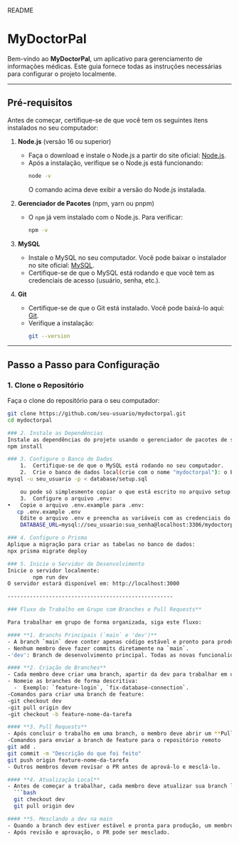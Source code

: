 README
# MyDoctorPal

Bem-vindo ao **MyDoctorPal**, um aplicativo para gerenciamento de informações médicas. Este guia fornece todas as instruções necessárias para configurar o projeto localmente.

---

## **Pré-requisitos**

Antes de começar, certifique-se de que você tem os seguintes itens instalados no seu computador:

1. **Node.js** (versão 16 ou superior)
   - Faça o download e instale o Node.js a partir do site oficial: [Node.js](https://nodejs.org/).
   - Após a instalação, verifique se o Node.js está funcionando:
     ```bash
     node -v
     ```
     O comando acima deve exibir a versão do Node.js instalada.

2. **Gerenciador de Pacotes** (npm, yarn ou pnpm)
   - O `npm` já vem instalado com o Node.js. Para verificar:
     ```bash
     npm -v
     ```

3. **MySQL**
   - Instale o MySQL no seu computador. Você pode baixar o instalador no site oficial: [MySQL](https://dev.mysql.com/downloads/installer/).
   - Certifique-se de que o MySQL está rodando e que você tem as credenciais de acesso (usuário, senha, etc.).

4. **Git**
   - Certifique-se de que o Git está instalado. Você pode baixá-lo aqui: [Git](https://git-scm.com/).
   - Verifique a instalação:
     ```bash
     git --version
     ```

---

## **Passo a Passo para Configuração**

### 1. Clone o Repositório
Faça o clone do repositório para o seu computador:
```bash
git clone https://github.com/seu-usuario/mydoctorpal.git
cd mydoctorpal

### 2. Instale as Dependências
Instale as dependências do projeto usando o gerenciador de pacotes de sua escolha (npm, yarn ou pnpm). Por exemplo, com npm:
npm install

### 3. Configure o Banco de Dados
    1.	Certifique-se de que o MySQL está rodando no seu computador.
    2.	Crie o banco de dados local(crie com o nome "mydoctorpal"): o Execute o arquivo setup.sql (fornecido no repositório) para criar o banco de dados e as tabelas. Você pode usar uma ferramenta como MySQL Workbench ou rodar o comando no terminal:
mysql -u seu_usuario -p < database/setup.sql

    ou pode só simplesmente copiar o que está escrito no arquivo setup.sql e rodar no MySqlWorkbench
    3.	Configure o arquivo .env:
•	Copie o arquivo .env.example para .env:
   cp .env.example .env
    Edite o arquivo .env e preencha as variáveis com as credenciais do seu banco de dados local. Exemplo:
    DATABASE_URL=mysql://seu_usuario:sua_senha@localhost:3306/mydoctorpal

### 4. Configure o Prisma
Aplique a migração para criar as tabelas no banco de dados:
npx prisma migrate deploy

### 5. Inicie o Servidor de Desenvolvimento
Inicie o servidor localmente:
		npm run dev
O servidor estará disponível em: http://localhost:3000

----------------------------------------------------

### Fluxo de Trabalho em Grupo com Branches e Pull Requests**

Para trabalhar em grupo de forma organizada, siga este fluxo:

#### **1. Branchs Principais (`main` e 'dev')**
- A branch `main` deve conter apenas código estável e pronto para produção.
- Nenhum membro deve fazer commits diretamente na `main`.
-'dev': Branch de desenvolvimento principal. Todas as novas funcionalidades e correções devem ser mescladas na dev antes de serem enviadas para a main.

#### **2. Criação de Branches**
- Cada membro deve criar uma branch, apartir da dev para trabalhar em uma nova funcionalidade ou correção de bug.
- Nomeie as branches de forma descritiva:
  -  Exemplo: `feature-login`, `fix-database-connection`.
-Comandos para criar uma branch de feature:
-git checkout dev
-git pull origin dev
-git checkout -b feature-nome-da-tarefa

#### **3. Pull Requests**
- Após concluir o trabalho em uma branch, o membro deve abrir um **Pull Request (PR)** para a branch `dev`.
-Comandos para enviar a branch de feature para o repositório remoto
git add .
git commit -m "Descrição do que foi feito"
git push origin feature-nome-da-tarefa
- Outros membros devem revisar o PR antes de aprová-lo e mesclá-lo.

#### **4. Atualização Local**
- Antes de começar a trabalhar, cada membro deve atualizar sua branch local com as mudanças mais recentes da `dev`:
  ```bash
  git checkout dev
  git pull origin dev

#### **5. Mesclando a dev na main
- Quando a branch dev estiver estável e pronta para produção, um membro autorizado pode abrir um Pull Request da dev para a main.
- Após revisão e aprovação, o PR pode ser mesclado.
